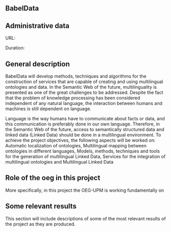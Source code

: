 ## BabelData

## Administrative data
URL: 

Duration: 



## General description

BabelData will develop methods, techniques and algorithms for the construction of services that are capable of creating and using multilingual ontologies and data. In the Semantic Web of the future, multilinguality is presented as one of the great challenges to be addressed. Despite the fact that the problem of knowledge processing has been considered independent of any natural language, the interaction between humans and machines is still dependent on language. 

Language is the way humans have to communicate about facts or data, and this communication is preferably done in our own language. Therefore, in the Semantic Web of the future, access to semantically structured data and linked data (Linked Data) should be done in a multilingual environment. To achieve the project objectives, the following aspects will be worked on: Automatic localization of ontologies, Multilingual mapping between ontologies in different languages, Models, methods, techniques and tools for the generation of multilingual Linked Data, Services for the integration of multilingual ontologies and Multilingual Linked Data

## Role of the oeg in this project
More specifically, in this project the OEG-UPM is working fundamentally on


## Some relevant results
This section will include descriptions of some of the most relevant results of the project as they are produced.
